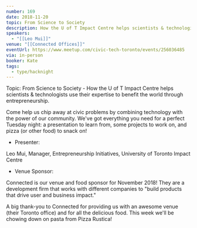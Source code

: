 ```yaml
---
number: 169
date: 2018-11-20
topic: From Science to Society
description: How the U of T Impact Centre helps scientists & technologists use their expertise to benefit the world through entrepreneurship.
speakers:
  - "[[Leo Mui]]"
venue: "[[Connected Offices]]"
eventUrl: https://www.meetup.com/civic-tech-toronto/events/256036485
via: in-person
booker: Kate
tags:
  - type/hacknight
---
```


Topic: From Science to Society - How the U of T Impact Centre helps scientists & technologists use their expertise to benefit the world through entrepreneurship.

Come help us chip away at civic problems by combining technology with the power of our community. We've got everything you need for a perfect Tuesday night: a presentation to learn from, some projects to work on, and pizza (or other food) to snack on!

+ Presenter:

Leo Mui, Manager, Entrepreneurship Initiatives, University of Toronto Impact Centre

+ Venue Sponsor:

Connected is our venue and food sponsor for November 2018!
They are a development firm that works with different companies to "build products that drive user and business impact."

A big thank-you to Connected for providing us with an awesome venue (their Toronto office) and for all the delicious food.
This week we'll be chowing down on pasta from Pizza Rustica!
